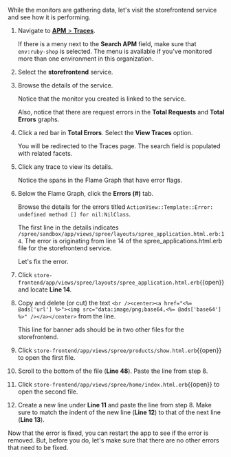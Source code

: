 While the monitors are gathering data, let's visit the storefrontend service and see how it is performing. 

1. Navigate to <a href="https://app.datadoghq.com/apm/services" target="_datadog">**APM** > **Traces**</a>. <p> If there is a meny next to the **Search APM** field, make sure that `env:ruby-shop` is selected. The menu is available if you've monitored more than one environment in this organization.

2. Select the **storefrontend** service.

3. Browse the details of the service. <p> Notice that the monitor you created is linked to the service. <p> Also, notice that there are request errors in the **Total Requests** and **Total Errors** graphs.

4. Click a red bar in **Total Errors**. Select the **View Traces** option. <p> You will be redirected to the Traces page. The search field is populated with related facets. 

5. Click any trace to view its details. <p> Notice the spans in the Flame Graph that have error flags.

6. Below the Flame Graph, click the **Errors (#)** tab. <p> Browse the details for the errors titled `ActionView::Template::Error: undefined method [] for nil:NilClass`. <p> The first line in the details indicates `/spree/sandbox/app/views/spree/layouts/spree_application.html.erb:14`. The error is originating from line 14 of the spree_applications.html.erb file for the storefrontend service. <p> Let's fix the error.

7. Click `store-frontend/app/views/spree/layouts/spree_application.html.erb`{{open}} and locate **Line 14**.

8. Copy and delete (or cut) the text `<br /><center><a href="<%= @ads['url'] %>"><img src="data:image/png;base64,<%= @ads['base64'] %>" /></a></center>` from the line. <p> This line for banner ads should be in two other files for the storefrontend.

9. Click `store-frontend/app/views/spree/products/show.html.erb`{{open}} to open the first file. 

10. Scroll to the bottom of the file (**Line 48**). Paste the line from step 8.

11. Click `store-frontend/app/views/spree/home/index.html.erb`{{open}} to open the second file. 

12. Create a new line under **Line 11** and paste the line from step 8. Make sure to match the indent of the new line (**Line 12**) to that of the next line (**Line 13**).

Now that the error is fixed, you can restart the app to see if the error is removed. But, before you do, let's make sure that there are no other errors that need to be fixed.